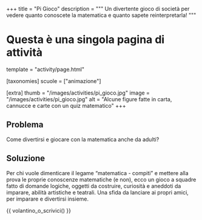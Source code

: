 +++
title = "Pi Gioco"
description = """
    Un divertente gioco di società per vedere quanto
    conoscete la matematica e  quanto sapete reinterpretarla!
"""

# Questa è una singola pagina di attività
template = "activity/page.html"

[taxonomies]
scuole = ["animazione"]

[extra]
thumb = "/images/activities/pi_gioco.jpg"
image = "/images/activities/pi_gioco.jpg"
alt = "Alcune figure fatte in carta, cannucce e carte con un quiz matematico"
+++
## Problema

Come divertirsi e giocare con la matematica anche da adulti?

## Soluzione

Per chi vuole dimenticare il legame “matematica - compiti” e mettere alla prova
le proprie conoscenze matematiche (e non), ecco un gioco a squadre fatto di
domande logiche, oggetti da costruire, curiosità e aneddoti da imparare,
abilità artistiche e teatrali. Una sfida da lanciare ai propri amici,
per imparare e divertirsi insieme.

{{ volantino_o_scrivici() }}
